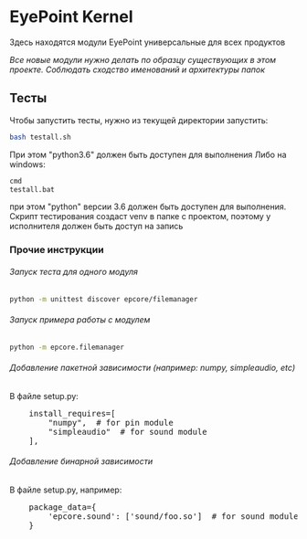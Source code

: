 # EyePoint Kernel 
Здесь находятся модули EyePoint универсальные для всех продуктов

_Все новые модули нужно делать по образцу существующих в этом проекте. 
Соблюдать сходство именований и архитектуры папок_

## Тесты
Чтобы запустить тесты, нужно из текущей директории запустить:
```bash
bash testall.sh
```
При этом "python3.6" должен быть доступен для выполнения 
Либо на windows:
```bash
cmd
testall.bat
```
при этом "python" версии 3.6 должен быть доступен для выполнения.  
Скрипт тестирования создаст venv в папке с проектом, поэтому у исполнителя должен 
быть доступ на запись

### Прочие инструкции

###### Запуск теста для одного модуля
```bash
python -m unittest discover epcore/filemanager
```

###### Запуск примера работы с модулем
```bash
python -m epcore.filemanager
```

###### Добавление пакетной зависимости (например: numpy, simpleaudio, etc) 

В файле setup.py:
<pre>
    install_requires=[
        "numpy",  # for pin module
        "simpleaudio"  # for sound module
    ],
</pre>

###### Добавление бинарной зависимости
В файле setup.py, например:
<pre>
    package_data={
        'epcore.sound': ['sound/foo.so']  # for sound module
    }
</pre>
